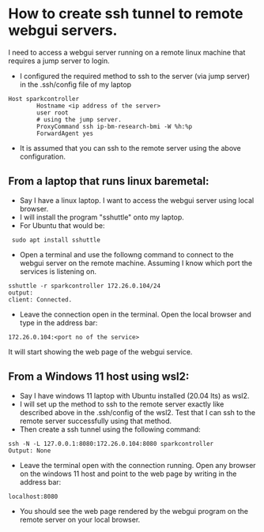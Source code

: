  How to create ssh tunnel to remote webgui servers.
====

I need to access a webgui server running on a remote linux machine that requires a jump server to login. 
* I configured the required method to ssh to the server (via jump server) in the .ssh/config file of my laptop

```
Host sparkcontroller
        Hostname <ip address of the server>
        user root
        # using the jump server.
        ProxyCommand ssh ip-bm-research-bmi -W %h:%p
        ForwardAgent yes
```
* It is assumed that you can ssh to the remote server using the above configuration. 

## From a laptop that runs linux baremetal:
*  Say I have a linux laptop. I want to access the webgui server using local browser.
* I will install the program "sshuttle" onto my laptop.
* For Ubuntu that would be:
```
 sudo apt install sshuttle
```
* Open a terminal and use the followng command to connect to the webgui server on the remote machine. Assuming I know which port the services is listening on.

```
sshuttle -r sparkcontroller 172.26.0.104/24 
output:
client: Connected.
```
* Leave the connection open in the terminal. Open the local browser and type in the address bar:
```
172.26.0.104:<port no of the service>
```
It will start showing the web page of the webgui service.

## From a Windows 11 host using wsl2:
* Say I have windows 11 laptop with Ubuntu installed (20.04 lts) as wsl2. 
* I will set up the method to ssh to the remote server exactly like described above in the .ssh/config of the wsl2. Test that I can ssh to the remote server successfully using that method.
* Then create a ssh tunnel using the following command:
```
ssh -N -L 127.0.0.1:8080:172.26.0.104:8080 sparkcontroller
Output: None
``` 
* Leave the terminal open with the connection running. Open any browser on the windows 11 host and point to the web page by writing in the address bar:

```
localhost:8080 
```

* You should see the web page rendered by the webgui program on the remote server on your local browser. 

